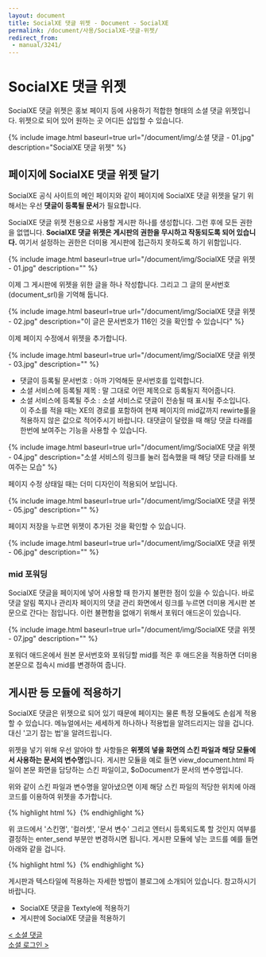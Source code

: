 ```yaml
---
layout: document
title: SocialXE 댓글 위젯 - Document - SocialXE
permalink: /document/사용/SocialXE-댓글-위젯/
redirect_from:
 - manual/3241/
---
```

# SocialXE 댓글 위젯

<div id="toc-container"></div>
<script>
$(document).ready(function($){
	$('.content').toc();
})
</script>

SocialXE 댓글 위젯은 홍보 페이지 등에 사용하기 적합한 형태의 소셜 댓글 위젯입니다. 위젯으로 되어 있어 원하는 곳 어디든 삽입할 수 있습니다.

{% include image.html baseurl=true url="/document/img/소셜 댓글 - 01.jpg" description="SocialXE 댓글 위젯" %}

## 페이지에 SocialXE 댓글 위젯 달기

SocialXE 공식 사이트의 메인 페이지와 같이 페이지에 SocialXE 댓글 위젯을 달기 위해서는 우선 **댓글이 등록될 문서**가 필요합니다.

SocialXE 댓글 위젯 전용으로 사용할 게시판 하나를 생성합니다. 그런 후에 모든 권한을 없앱니다. **SocialXE 댓글 위젯은 게시판의 권한을 무시하고 작동되도록 되어 있습니다.** 여기서 설정하는 권한은 더미용 게시판에 접근하지 못하도록 하기 위함입니다.

{% include image.html baseurl=true url="/document/img/SocialXE 댓글 위젯 - 01.jpg" description="" %}

이제 그 게시판에 위젯을 위한 글을 하나 작성합니다. 그리고 그 글의 문서번호(document_srl)을 기억해 둡니다.

{% include image.html baseurl=true url="/document/img/SocialXE 댓글 위젯 - 02.jpg" description="이 글은 문서번호가 116인 것을 확인할 수 있습니다" %}

이제 페이지 수정에서 위젯을 추가합니다.

{% include image.html baseurl=true url="/document/img/SocialXE 댓글 위젯 - 03.jpg" description="" %}

- 댓글이 등록될 문서번호 : 아까 기억해둔 문서번호를 입력합니다.
- 소셜 서비스에 등록될 제목 : 말 그대로 어떤 제목으로 등록될지 적어줍니다.
- 소셜 서비스에 등록될 주소 : 소셜 서비스로 댓글이 전송될 때 표시될 주소입니다. 이 주소를 적을 때는 XE의 경로를 포함하여 현재 페이지의 mid값까지 rewirte룰을 적용하지 않은 값으로 적어주시기 바랍니다. 대댓글이 달렸을 때 해당 댓글 타래를 한번에 보여주는 기능을 사용할 수 있습니다.

{% include image.html baseurl=true url="/document/img/SocialXE 댓글 위젯 - 04.jpg" description="소셜 서비스의 링크를 눌러 접속했을 때 해당 댓글 타래를 보여주는 모습" %}

페이지 수정 상태일 때는 더미 디자인이 적용되어 보입니다.

{% include image.html baseurl=true url="/document/img/SocialXE 댓글 위젯 - 05.jpg" description="" %}

페이지 저장을 누르면 위젯이 추가된 것을 확인할 수 있습니다.

{% include image.html baseurl=true url="/document/img/SocialXE 댓글 위젯 - 06.jpg" description="" %}

### mid 포워딩

SocialXE 댓글을 페이지에 넣어 사용할 때 한가지 불편한 점이 있을 수 있습니다. 바로 댓글 알림 쪽지나 관리자 페이지의 댓글 관리 화면에서 링크를 누르면 더미용 게시판 본문으로 간다는 점입니다. 이런 불편함을 없애기 위해서 포워더 애드온이 있습니다.

{% include image.html baseurl=true url="/document/img/SocialXE 댓글 위젯 - 07.jpg" description="" %}

포워더 애드온에서 원본 문서번호와 포워딩할 mid를 적은 후 애드온을 적용하면 더미용 본문으로 접속시 mid를 변경하여 줍니다.

## 게시판 등 모듈에 적용하기

SocialXE 댓글은 위젯으로 되어 있기 때문에 페이지는 물론 특정 모듈에도 손쉽게 적용할 수 있습니다. 메뉴얼에서는 세세하게 하나하나 적용법을 알려드리지는 않을 겁니다. 대신 '고기 잡는 법'을 알려드립니다.

위젯을 넣기 위해 우선 알아야 할 사항들은 **위젯의 넣을 화면의 스킨 파일과 해당 모듈에서 사용하는 문서의 변수명**입니다. 게시판 모듈을 예로 들면 view_document.html 파일이 본문 화면을 담당하는 스킨 파일이고, $oDocument가 문서의 변수명입니다.

위와 같이 스킨 파일과 변수명을 알아냈으면 이제 해당 스킨 파일의 적당한 위치에 아래 코드를 이용하여 위젯을 추가합니다.

{% highlight html %}
<img class="zbxe_widget_output" widget="socialxe_comment" skin="스킨명" colorset="컬러셋" document_srl="{$문서 변수->document_srl}" content_link="{getFullUrl('', 'document_srl', $문서 변수->document_srl, 'dummy', '1')}" content_title="{htmlspecialchars($문서변수->getTitleText())}" enter_send="Y|N" />
{% endhighlight %}

위 코드에서 '스킨명', '컬러셋', '문서 변수' 그리고 엔터시 등록되도록 할 것인지 여부를 결정하는 enter_send 부분만 변경하시면 됩니다. 게시판 모듈에 넣는 코드를 예를 들면 아래와 같을 겁니다.

{% highlight html %}
<img class="zbxe_widget_output" widget="socialxe_comment" skin="default" colorset="white" document_srl="{$oDocument->document_srl}" content_link="{getFullUrl('', 'document_srl', $oDocument->document_srl, 'dummy', '1')}" content_title="{htmlspecialchars($oDocument->getTitleText())}" enter_send="Y" />
{% endhighlight %}

게시판과 텍스타일에 적용하는 자세한 방법이 블로그에 소개되어 있습니다. 참고하시기 바랍니다.

- SocialXE 댓글을 Textyle에 적용하기
- 게시판에 SocialXE 댓글을 적용하기

<div class="pull-left">
	<a class="btn btn-default" href="../소셜-댓글/">< 소셜 댓글</a>
</div>

<div class="pull-right">
	<a class="btn btn-default" href="../소셜-로그인/">소셜 로그인 ></a>
</div>

<script>
	set_pills('toc_5-2');
</script>